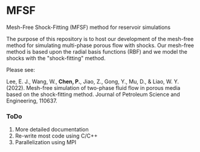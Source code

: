 # MFSF
Mesh-Free Shock-Fitting (MFSF) method for reservoir simulations

The purpose of this repository is to host our development of the mesh-free method for simulating multi-phase porous flow with shocks.
Our mesh-free method is based upon the radial basis functions (RBF) and we model the shocks with the "shock-fitting" method.

Please see:

Lee, E. J., Wang, W., **Chen, P.**, Jiao, Z., Gong, Y., Mu, D., & Liao, W. Y. (2022). Mesh-free simulation of two-phase fluid flow in porous media based on the shock-fitting method. Journal of Petroleum Science and Engineering, 110637.

### ToDo
1. More detailed documentation
2. Re-write most code using C/C++
3. Parallelization using MPI
